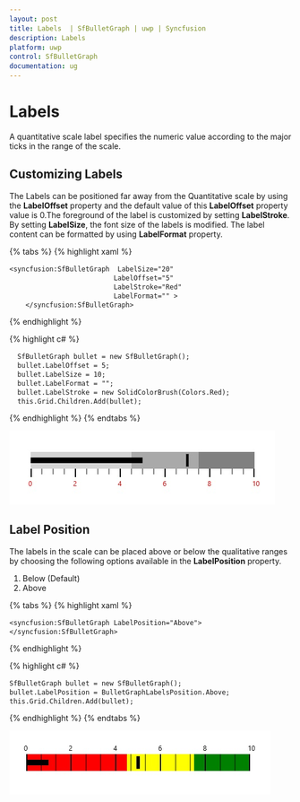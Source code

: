 ```yaml
---
layout: post
title: Labels  | SfBulletGraph | uwp | Syncfusion
description: Labels 
platform: uwp
control: SfBulletGraph
documentation: ug
---
```


# Labels

A quantitative scale label specifies the numeric value according to the major ticks in the range of the scale.

## Customizing Labels

The Labels can be positioned far away from the Quantitative scale by using the **LabelOffset** property and the default value of this **LabelOffset** property value is 0.The foreground of the label is customized by setting **LabelStroke**. By setting **LabelSize**, the font size of the labels is modified. The label content can be formatted by using **LabelFormat** property.

{% tabs %}
{% highlight xaml %}

    <syncfusion:SfBulletGraph  LabelSize="20"
                              LabelOffset="5" 
                              LabelStroke="Red"
                              LabelFormat="" >
        </syncfusion:SfBulletGraph>


{% endhighlight %}

{% highlight c# %}

      SfBulletGraph bullet = new SfBulletGraph();
      bullet.LabelOffset = 5;
      bullet.LabelSize = 10;
      bullet.LabelFormat = "";
      bullet.LabelStroke = new SolidColorBrush(Colors.Red);
      this.Grid.Children.Add(bullet);

{% endhighlight %}
{% endtabs %}

![](Labels_images/Labels_img1.jpg)

## Label Position

The labels in the scale can be placed above or below the qualitative ranges by choosing the following options available in the **LabelPosition** property. 

1. Below (Default)
2. Above

{% tabs %}
{% highlight xaml %}

    <syncfusion:SfBulletGraph LabelPosition="Above">
    </syncfusion:SfBulletGraph>

{% endhighlight %}

{% highlight c# %}

    SfBulletGraph bullet = new SfBulletGraph();
    bullet.LabelPosition = BulletGraphLabelsPosition.Above;
    this.Grid.Children.Add(bullet);

{% endhighlight %}
{% endtabs %}

![](Labels_images/Labels_img2.jpg)

